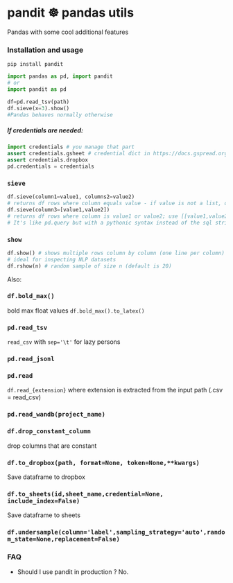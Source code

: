 # pandit ☸️ pandas utils 
Pandas with some cool additional features

### Installation and usage
`pip install pandit`
```python
import pandas as pd, import pandit
# or 
import pandit as pd

df=pd.read_tsv(path)
df.sieve(x=3).show()
#Pandas behaves normally otherwise
```
##### If credentials are needed:
```python
import credentials # you manage that part
assert credentials.gsheet # credential dict in https://docs.gspread.org/en/latest/oauth2.html
assert credentials.dropbox 
pd.credentials = credentials
```

### `sieve`
```python
df.sieve(column1=value1, columns2=value2)
# returns df rows where column equals value - if value is not a list, otherwise:
df.sieve(column3=[value1,value2])
# returns df rows where column is value1 or value2; use [[value1,value2]] to match lists
# It's like pd.query but with a pythonic syntax instead of the sql string.
```

### `show`
```python
df.show() # shows multiple rows column by column (one line per column) with nice formatting, one line per column
# ideal for inspecting NLP datasets
df.rshow(n) # random sample of size n (default is 20)
```

Also:

### `df.bold_max()`
bold max float values `df.bold_max().to_latex()`
### `pd.read_tsv`
`read_csv` with `sep='\t'` for lazy persons
### `pd.read_jsonl`
### `pd.read`
`df.read_{extension}` where extension is extracted from the input path (.csv = read_csv)
### `pd.read_wandb(project_name)`
### `df.drop_constant_column`
drop columns that are constant
### `df.to_dropbox(path, format=None, token=None,**kwargs)`
Save dataframe to dropbox
### `df.to_sheets(id,sheet_name,credential=None, include_index=False)`
Save dataframe to sheets
###  `df.undersample(column='label',sampling_strategy='auto',random_state=None,replacement=False)`
### FAQ
- Should I use pandit in production ?
No.

